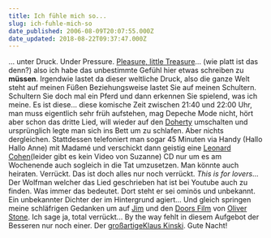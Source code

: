 ```yaml
---
title: Ich fühle mich so...
slug: ich-fuhle-mich-so
date_published: 2006-08-09T20:07:55.000Z
date_updated: 2018-08-22T09:37:47.000Z
---
```


... unter Druck. Under Pressure. [Pleasure, little Treasure](http://www.youtube.com/watch?v=GAexD2ANuB0)... (wie platt ist das denn?) also ich habe das unbestimmte Gefühl hier etwas schreiben zu **müssen**. Irgendwie lastet da dieser weltliche Druck, also die ganze Welt steht auf meinen Füßen Beziehungsweise lastet Sie auf meinen Schultern. Schultern Sie doch mal ein Pferd und dann erkennen Sie spielend, was ich meine. Es ist diese... diese komische Zeit zwischen 21:40 und 22:00 Uhr, man muss eigentlich sehr früh aufstehen, mag Depeche Mode nicht, hört aber schon das dritte Lied, will wieder auf den [Doherty](http://www.youtube.com/watch?v=TIi9HDLAHsE) umschalten und ursprünglich legte man sich ins Bett um zu schlafen. Aber nichts dergleichen. Stattdessen telefoniert man sogar 45 Minuten via Handy (Hallo Hallo Anne) mit Madamé und verschickt dann geistig eine [Leonard Cohen](http://www.youtube.com/watch?v=kFDynsY9_tQ)(leider gibt es kein Video von Suzanne) CD nur um es am Wochenende auch sogleich in die Tat umzusetzen. Man könnte auch heiraten. Verrückt. Das ist doch alles nur noch verrückt. *This is for lovers*... Der Wolfman welcher das Lied geschrieben hat ist bei Youtube auch zu finden. Was immer das bedeutet. Dort steht er sei ominös und unbekannt. Ein unbekannter Dichter der im Hintergrund agiert... Und gleich springen meine schläfrigen Gedanken um auf [Jim](http://www.youtube.com/watch?v=iGG_IsdTQ8E) und den [Doors Film](http://de.wikipedia.org/wiki/The_Doors_%28Film%29) von [Oliver Stone](http://de.wikipedia.org/wiki/Oliver_Stone). Ich sage ja, total verrückt... By the way fehlt in diesem Aufgebot der Besseren nur noch einer. Der [großartige](http://www.youtube.com/watch?v=hsaI7axfhOE)[Klaus Kinski](http://www.youtube.com/watch?v=zU_0vT1MMdk). Gute Nacht!
